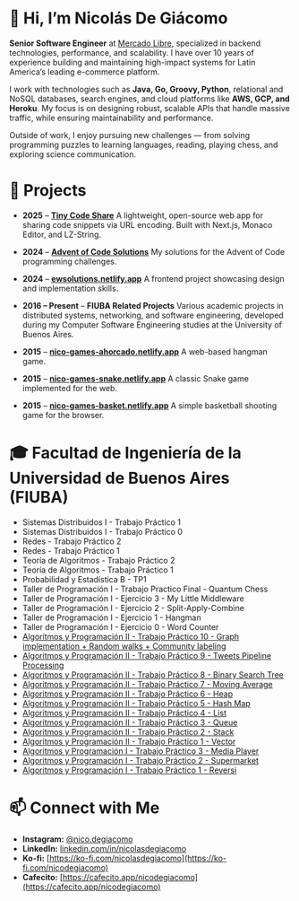 # 👋 Hi, I’m Nicolás De Giácomo

**Senior Software Engineer** at [Mercado Libre](https://www.mercadolibre.com), specialized in backend technologies, performance, and scalability.
I have over 10 years of experience building and maintaining high-impact systems for Latin America’s leading e-commerce platform.

I work with technologies such as **Java, Go, Groovy, Python**, relational and NoSQL databases, search engines, and cloud platforms like **AWS, GCP, and Heroku**. My focus is on designing robust, scalable APIs that handle massive traffic, while ensuring maintainability and performance.

Outside of work, I enjoy pursuing new challenges — from solving programming puzzles to learning languages, reading, playing chess, and exploring science communication.



# 📅 Projects

* **2025** – **[Tiny Code Share](https://github.com/NicoDeGiacomo/tiny-code-share)**
  A lightweight, open-source web app for sharing code snippets via URL encoding. Built with Next.js, Monaco Editor, and LZ-String.

* **2024** – **[Advent of Code Solutions](https://github.com/NicoDeGiacomo/advent-of-code-2024)**
  My solutions for the Advent of Code programming challenges.

* **2024** – **[ewsolutions.netlify.app](https://ewsolutions.netlify.app/)**
  A frontend project showcasing design and implementation skills.

* **2016 – Present** – **FIUBA Related Projects**
  Various academic projects in distributed systems, networking, and software engineering, developed during my Computer Software Engineering studies at the University of Buenos Aires.

* **2015** – **[nico-games-ahorcado.netlify.app](https://nico-games-ahorcado.netlify.app/)**
  A web-based hangman game.

* **2015** – **[nico-games-snake.netlify.app](https://nico-games-snake.netlify.app/)**
  A classic Snake game implemented for the web.

* **2015** – **[nico-games-basket.netlify.app](https://nico-games-basket.netlify.app/)**
  A simple basketball shooting game for the browser.

# 🎓 Facultad de Ingeniería de la Universidad de Buenos Aires (FIUBA)
* Sistemas Distribuidos I - Trabajo Práctico 1
* Sistemas Distribuidos I - Trabajo Práctico 0
* Redes - Trabajo Práctico 2
* Redes - Trabajo Práctico 1
* Teoría de Algoritmos - Trabajo Práctico 2
* Teoría de Algoritmos - Trabajo Práctico 1
* Probabilidad y Estadística B - TP1
* Taller de Programación I - Trabajo Practico Final - Quantum Chess
* Taller de Programación I - Ejercicio 3 - My Little Middleware
* Taller de Programación I - Ejercicio 2 - Split-Apply-Combine
* Taller de Programación I - Ejercicio 1 - Hangman
* Taller de Programación I - Ejercicio 0 - Word Counter
* [Algoritmos y Programación II - Trabajo Práctico 10 - Graph implementation + Random walks + Community labeling](https://github.com/NicoDeGiacomo/ALG2-TP3)
* [Algoritmos y Programación II - Trabajo Práctico 9 - Tweets Pipeline Processing](https://github.com/NicoDeGiacomo/ALG2-TP2)
* [Algoritmos y Programación II - Trabajo Práctico 8 - Binary Search Tree](https://github.com/NicoDeGiacomo/ALG2-ABB)
* [Algoritmos y Programación II - Trabajo Práctico 7 - Moving Average](https://github.com/NicoDeGiacomo/ALG2-TP1)
* [Algoritmos y Programación II - Trabajo Práctico 6 - Heap](https://github.com/NicoDeGiacomo/ALG2-HEAP)
* [Algoritmos y Programación II - Trabajo Práctico 5 - Hash Map](https://github.com/NicoDeGiacomo/ALG2-HASH)
* [Algoritmos y Programación II - Trabajo Práctico 4 - List](https://github.com/NicoDeGiacomo/ALG2-LISTA)
* [Algoritmos y Programación II - Trabajo Práctico 3 - Queue](https://github.com/NicoDeGiacomo/ALG2-COLA)
* [Algoritmos y Programación II - Trabajo Práctico 2 - Stack](https://github.com/NicoDeGiacomo/ALG2-PILA)
* [Algoritmos y Programación II - Trabajo Práctico 1 - Vector](https://github.com/NicoDeGiacomo/ALG2-VECTOR)
* [Algoritmos y Programación I - Trabajo Práctico 3 - Media Player](https://github.com/NicoDeGiacomo/ALG1-TP3)
* [Algoritmos y Programación I - Trabajo Práctico 2 - Supermarket](https://github.com/NicoDeGiacomo/ALG1-TP2)
* [Algoritmos y Programación I - Trabajo Práctico 1 - Reversi](https://github.com/NicoDeGiacomo/ALG1-TP1)


# 📫 Connect with Me

* **Instagram:** [@nico.degiacomo](https://instagram.com/nico.degiacomo)
* **LinkedIn:** [linkedin.com/in/nicolasdegiacomo](https://www.linkedin.com/in/nicolasdegiacomo)
* **Ko-fi:** [https://ko-fi.com/nicolasdegiacomo](https://ko-fi.com/nicodegiacomo)
* **Cafecito:** [https://cafecito.app/nicodegiacomo](https://cafecito.app/nicodegiacomo)
